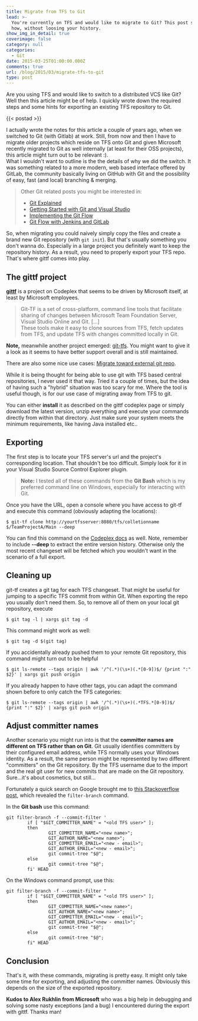 ```yaml
---
title: Migrate from TFS to Git
lead: >-
  You're currently on TFS and would like to migrate to Git? This post shows you
  how, without loosing your history.
show_img_in_detail: true
coverimage: false
category: null
categories:
  - Git
date: 2015-03-25T01:00:00.000Z
comments: true
url: /blog/2015/03/migrate-tfs-to-git
type: post
---
```


<div class="article-intro">
Are you using TFS and would like to switch to a distributed VCS like Git? Well then this article might be of help. I quickly wrote down the required steps and some hints for exporting an existing TFS repository to Git.
</div>

{{< postad >}}

I actually wrote the notes for this article a couple of years ago, when we switched to Git (with Gitlab) at work. Still, from now and then I have to migrate older projects which reside on TFS onto Git and given Microsoft recently migrated to Git as well internally (at least for their OSS projects), this article might turn out to be relevant :).  
What I wouldn't want to outline is the the details of why we did the switch. It was something related to a more modern, web based interface offered by GitLab, the community basically living on GitHub with Git and the possibility of easy, fast (and local) branching & merging.

<blockquote>
        Other Git related posts you might be interested in:
        <ul>
                <li><a href="/blog/2013/04/git-explained/">Git Explained</a></li>
                <li><a href="/blog/2013/06/getting-started-with-git-and-visualstudio/">Getting Started with Git and Visual Studio</a></li>
                <li><a href="/blog/2014/09/implementing-the-git-flow/">Implementing the Git Flow</a></li>
                <li><a href="/blog/2014/01/git-flow-jenkins-gitlab/">Git Flow with Jenkins and GitLab</a></li>
        </ul>
</blockquote>

So, when migrating you could naively simply copy the files and create a brand new Git repository (with `git init`). But that's usually something you don't wanna do. Especially in a large project you definitely want to keep the repository history. As a result, you need to properly export your TFS repo. That's where gittf comes into play.

## The gittf project

**[gittf](http://gittf.codeplex.com/)** is a project on Codeplex that seems to be driven by Microsoft itself, at least by Microsoft employees.

>Git-TF is a set of cross-platform, command line tools that facilitate sharing of changes between Microsoft Team Foundation Server, Visual Studio Online and Git. [...]  
These tools make it easy to clone sources from TFS, fetch updates from TFS, and update TFS with changes committed locally in Git.

<div class="alert alert-warning">
   <p>
        <strong>Note,</strong> meanwhile another project emerged: <a href="https://github.com/git-tfs/git-tfs">git-tfs</a>.         You might want to give it a look as it seems to have better support overall and is still maintained.
   </p>
   <p>
        There are also some nice use cases: <a href="https://github.com/git-tfs/git-tfs/blob/master/doc/usecases/migrate_tfs_to_git.md">Migrate toward external git repo</a>.
    </p>
</div>

While it is being thought for being able to use git with TFS based central repositories, I never used it that way. Tried it a couple of times, but the idea of having such a "hybrid" situation was too scary for me. Where the tool is useful though, is for our use case of migrating away from TFS to git.

You can either **install** it as described on the gittf codeplex page or simply download the latest version, unzip everything and execute your commands directly from within that directory. Just make sure your system meets the minimum requirements, like having Java installed etc..

## Exporting

The first step is to locate your TFS server's url and the project's corresponding location. That shouldn't be too difficult. Simply look for it in your Visual Studio Source Control Explorer plugin.

>**Note:** I tested all of these commands from the **Git Bash** which is my preferred command line on Windows, especially for interacting with Git.

Once you have the URL, open a console where you have access to git-tf and execute this command (obviously adapting the locations):

```
$ git-tf clone http://yourtfsserver:8080/tfs/colletionname $/TeamProjectA/Main --deep
```

You can find this command on the [Codeplex docs](http://gittf.codeplex.com/wikipage?title=Clone&referringTitle=Home) as well. Note, remember to include **--deep** to extract the entire version history. Otherwise only the most recent changeset will be fetched which you wouldn't want in the scenario of a full export.

## Cleaning up

git-tf creates a git tag for each TFS changeset. That might be useful for jumping to a specific TFS commit from within Git. When exporting the repo you usually don't need them. So, to remove all of them on your local git repository, execute

```
$ git tag -l | xargs git tag -d
```

This command might work as well:

```
$ git tag -d $(git tag)
```

If you accidentally already pushed them to your remote Git repository, this command might turn out to be helpful

``` 
$ git ls-remote --tags origin | awk '/^(.*)(\s+)(.*[0-9])$/ {print ":" $2}' | xargs git push origin
```

If you already happen to have other tags, you can adapt the command shown before to only catch the TFS categories:

```
$ git ls-remote --tags origin | awk '/^(.*)(\s+)(.*TFS.*[0-9])$/ {print ":" $2}' | xargs git push origin
```


## Adjust committer names

Another scenario you might run into is that the **committer names are different on TFS rather than on Git**. Git usually identifies committers by their configured email address, while TFS normally uses your Windows identity. As a result, the same person might be represented by two different "committers" on the Git repository. By the TFS username due to the import and the real git user for new commits that are made on the Git repository. Sure...it's about cosmetics, but still...

Fortunately a quick search on Google brought me to [this Stackoverflow post](http://stackoverflow.com/questions/750172/change-the-author-of-a-commit-in-git), which revealed the `filter-branch` command.

In the **Git bash** use this command:

```
git filter-branch -f --commit-filter '
        if [ "$GIT_COMMITTER_NAME" = "<old TFS user>" ];
        then
                GIT_COMMITTER_NAME="<new name>";
                GIT_AUTHOR_NAME="<new name>";
                GIT_COMMITTER_EMAIL="<new - email>";
                GIT_AUTHOR_EMAIL="<new - email>";
                git commit-tree "$@";
        else
                git commit-tree "$@";
        fi' HEAD
```

On the Windows command prompt, use this:

```
git filter-branch -f --commit-filter "
        if [ "$GIT_COMMITTER_NAME" = "<old TFS user>" ];
        then
                GIT_COMMITTER_NAME="<new name>";
                GIT_AUTHOR_NAME="<new name>";
                GIT_COMMITTER_EMAIL="<new - email>";
                GIT_AUTHOR_EMAIL="<new - email>";
                git commit-tree "$@";
        else
                git commit-tree "$@";
        fi" HEAD
```

## Conclusion

That's it, with these commands, migrating is pretty easy. It might only take some time for exporting, and adjusting the committer names. Obviously this depends on the size of the exported repository.

**Kudos to Alex Rukhlin from Microsoft** who was a big help in debugging and solving some nasty exceptions (and a bug) I encountered during the export with gittf. Thanks man!
